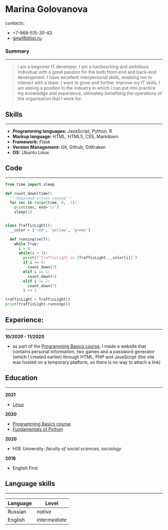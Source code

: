 # Marina Golovanova

*contacts:*
- +7-968-515-30-43
- gma18@list.ru

### Summary
---

>I am a beginner IT developer. I am a hardworking and ambitious individual with a great passion for the both front-end and back-end development. I have excellent interpersonal skills, enabling me to interact with a team. I want to grow and further improve my IT skills. I am seeing a position in the industry in which I can put into practice my knowledge and experience, ultimately benefiting the operations of the organisation that I work for.


## Skills
---

- **Programming languages:** JavaScript, Python, R
- **Markup language:** HTML, HTML5, CSS, Markdown
- **Framework:** Flask
- **Version Management:** Git, Github, GitKraken
- **OS:** Ubuntu Linux

## Code
---
```python
from time import sleep

def count_down(time):
  '''Обратный отсчет секунд'''
  for sec in range(time, 0, -1):
    print(sec, end='\r')
    sleep(1)


class TrafficLight():
  __color = ['red', 'yellow', 'green']

  def running(self):
    while True:
      i = 0
      while(i < 3):
        print(f'TrafficLight is {TrafficLight.__color[i]}')
        if i == 0:
          count_down(7)
        elif i == 1:
          count_down(5)
        elif i == 2:
          count_down(7)
        i += 1

trafficLight = TrafficLight()
print(trafficLight.running())
```

## Experience:
---

**10/2020 - 11/2020**
- as part of the [Programming Basics course](https://geekbrains.ru/courses/754), I made a website that contains personal information, two games and a password generator (which I created earlier) through HTML, PHP and JavaScript (the site was hosted on a temporary platform, so there is no way to attach a link)

## Education
---

**2021** 
- [Linux](https://geekbrains.ru/lessons/50390)

**2020** 
- [Programming Basics course](https://geekbrains.ru/courses/754)
- [Fundamentals of Python](https://geekbrains.ru/lessons/95218)

**2020** 
- HSE University: *faculty of social sciences, sociology*


**2018** 
- English First

## Language skills
---

| Language | Level |
| -------- | ------------ |
| Russian | *native* |
| English | *intermediate* |


